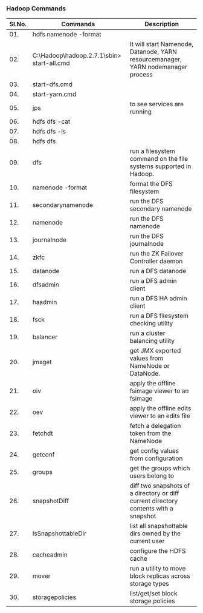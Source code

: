 ### Hadoop Commands

|Sl.No.| Commands                   | Description                       |
|------|----------------------------|-----------------------------------|
| 01.   |hdfs namenode -format       |                                   |
| 02.   |C:\Hadoop\hadoop.2.7.1\sbin> start-all.cmd | It will start Namenode, Datanode, YARN resourcemanager, YARN nodemanager process |
| 03.   |start-dfs.cmd        |                              |
| 04.   |start-yarn.cmd       |                              |
| 05.   |jps 				 |  to see services are running |
| 06.   |hdfs dfs -cat <src>  |                              |
| 07.   |hdfs dfs -ls         |                              |
| 08.   |hdfs dfs             |                              |
| 09.   |dfs                  |run a filesystem command on the file systems supported in Hadoop.|
| 10.   |namenode -format     |format the DFS filesystem|
| 11.   |secondarynamenode    |run the DFS secondary namenode|
| 12.   |namenode             |run the DFS namenode|
| 13.   |journalnode          |run the DFS journalnode|
| 14.   |zkfc                 |run the ZK Failover Controller daemon|
| 15.   |datanode             |run a DFS datanode|
| 16.   |dfsadmin             |run a DFS admin client|
| 17.   |haadmin              |run a DFS HA admin client|
| 18.   |fsck                 |run a DFS filesystem checking utility|
| 19.   |balancer             |run a cluster balancing utility|
| 20.   |jmxget               |get JMX exported values from NameNode or DataNode.|
| 21.   |oiv                  |apply the offline fsimage viewer to an fsimage|
| 22.   |oev                  |apply the offline edits viewer to an edits file|
| 23.   |fetchdt              |fetch a delegation token from the NameNode|
| 24.   |getconf              |get config values from configuration|
| 25.   |groups               |get the groups which users belong to|
| 26.   |snapshotDiff         |diff two snapshots of a directory or diff current directory contents with a snapshot|
| 27.   |lsSnapshottableDir   |list all snapshottable dirs owned by the current user|
| 28.   |cacheadmin           |configure the HDFS cache|
| 29.   |mover                |run a utility to move block replicas across storage types|
| 30.   |storagepolicies      |list/get/set block storage policies |